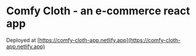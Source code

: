 # Comfy Cloth - an e-commerce react app

Deployed at [https://comfy-cloth-app.netlify.app](https://comfy-cloth-app.netlify.app)
